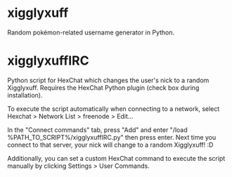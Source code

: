 ﻿xigglyxuff
==========

Random pokémon-related username generator in Python.

xigglyxuffIRC
=============

Python script for HexChat which changes the user's nick to a random Xigglyxuff. Requires the HexChat Python plugin (check box during
installation).

To execute the script automatically when connecting to a network, select Hexchat > Network List > freenode > Edit...

In the "Connect commands" tab, press "Add" and enter "/load %PATH_TO_SCRIPT%/xigglyxuffIRC.py" then press enter. Next time you connect to that server, your nick will change to a random Xigglyxuff! :D

Additionally, you can set a custom HexChat command to execute the script manually by clicking Settings > User Commands.